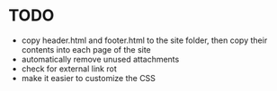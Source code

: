 # TODO

* copy header.html and footer.html to the site folder, then copy their contents into each page of the site
* automatically remove unused attachments
* check for external link rot
* make it easier to customize the CSS
